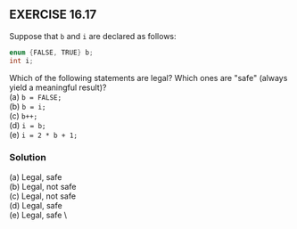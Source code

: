 ## EXERCISE 16.17
Suppose that `b` and `i` are declared as follows:
```c
enum {FALSE, TRUE} b;
int i;
```
Which of the following statements are legal? Which ones are "safe" (always yield a meaningful result)? \
(a) `b = FALSE;` \
(b) `b = i;` \
(c) `b++;` \
(d) `i = b;` \
(e) `i = 2 * b + 1;`

### Solution
(a) Legal, safe \
(b) Legal, not safe \
(c) Legal, not safe \
(d) Legal, safe \
(e) Legal, safe \
